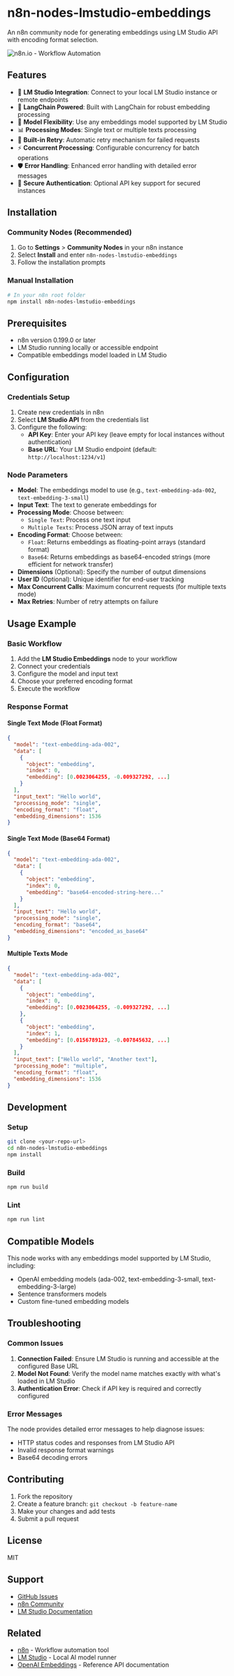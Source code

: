# n8n-nodes-lmstudio-embeddings

An n8n community node for generating embeddings using LM Studio API with encoding format selection.

![n8n.io - Workflow Automation](https://raw.githubusercontent.com/n8n-io/n8n/master/assets/n8n-logo.png)

## Features

- 🚀 **LM Studio Integration**: Connect to your local LM Studio instance or remote endpoints
- 🔗 **LangChain Powered**: Built with LangChain for robust embedding processing
- 🎯 **Model Flexibility**: Use any embeddings model supported by LM Studio
- 📊 **Processing Modes**: Single text or multiple texts processing
- 🔄 **Built-in Retry**: Automatic retry mechanism for failed requests
- ⚡ **Concurrent Processing**: Configurable concurrency for batch operations
- 🛡️ **Error Handling**: Enhanced error handling with detailed error messages
- 🔐 **Secure Authentication**: Optional API key support for secured instances

## Installation

### Community Nodes (Recommended)

1. Go to **Settings** > **Community Nodes** in your n8n instance
2. Select **Install** and enter `n8n-nodes-lmstudio-embeddings`
3. Follow the installation prompts

### Manual Installation

```bash
# In your n8n root folder
npm install n8n-nodes-lmstudio-embeddings
```

## Prerequisites

- n8n version 0.199.0 or later
- LM Studio running locally or accessible endpoint
- Compatible embeddings model loaded in LM Studio

## Configuration

### Credentials Setup

1. Create new credentials in n8n
2. Select **LM Studio API** from the credentials list
3. Configure the following:
   - **API Key**: Enter your API key (leave empty for local instances without authentication)
   - **Base URL**: Your LM Studio endpoint (default: `http://localhost:1234/v1`)

### Node Parameters

- **Model**: The embeddings model to use (e.g., `text-embedding-ada-002`, `text-embedding-3-small`)
- **Input Text**: The text to generate embeddings for
- **Processing Mode**: Choose between:
  - `Single Text`: Process one text input
  - `Multiple Texts`: Process JSON array of text inputs
- **Encoding Format**: Choose between:
  - `Float`: Returns embeddings as floating-point arrays (standard format)
  - `Base64`: Returns embeddings as base64-encoded strings (more efficient for network transfer)
- **Dimensions** (Optional): Specify the number of output dimensions
- **User ID** (Optional): Unique identifier for end-user tracking
- **Max Concurrent Calls**: Maximum concurrent requests (for multiple texts mode)
- **Max Retries**: Number of retry attempts on failure

## Usage Example

### Basic Workflow

1. Add the **LM Studio Embeddings** node to your workflow
2. Connect your credentials
3. Configure the model and input text
4. Choose your preferred encoding format
5. Execute the workflow

### Response Format

#### Single Text Mode (Float Format)
```json
{
  "model": "text-embedding-ada-002",
  "data": [
    {
      "object": "embedding",
      "index": 0,
      "embedding": [0.0023064255, -0.009327292, ...]
    }
  ],
  "input_text": "Hello world",
  "processing_mode": "single",
  "encoding_format": "float",
  "embedding_dimensions": 1536
}
```

#### Single Text Mode (Base64 Format)
```json
{
  "model": "text-embedding-ada-002",
  "data": [
    {
      "object": "embedding",
      "index": 0,
      "embedding": "base64-encoded-string-here..."
    }
  ],
  "input_text": "Hello world",
  "processing_mode": "single",
  "encoding_format": "base64",
  "embedding_dimensions": "encoded_as_base64"
}
```

#### Multiple Texts Mode
```json
{
  "model": "text-embedding-ada-002",
  "data": [
    {
      "object": "embedding",
      "index": 0,
      "embedding": [0.0023064255, -0.009327292, ...]
    },
    {
      "object": "embedding", 
      "index": 1,
      "embedding": [0.0156789123, -0.007845632, ...]
    }
  ],
  "input_text": ["Hello world", "Another text"],
  "processing_mode": "multiple",
  "encoding_format": "float",
  "embedding_dimensions": 1536
}
```

## Development

### Setup

```bash
git clone <your-repo-url>
cd n8n-nodes-lmstudio-embeddings
npm install
```

### Build

```bash
npm run build
```

### Lint

```bash
npm run lint
```

## Compatible Models

This node works with any embeddings model supported by LM Studio, including:

- OpenAI embedding models (ada-002, text-embedding-3-small, text-embedding-3-large)
- Sentence transformers models
- Custom fine-tuned embedding models

## Troubleshooting

### Common Issues

1. **Connection Failed**: Ensure LM Studio is running and accessible at the configured Base URL
2. **Model Not Found**: Verify the model name matches exactly with what's loaded in LM Studio
3. **Authentication Error**: Check if API key is required and correctly configured

### Error Messages

The node provides detailed error messages to help diagnose issues:
- HTTP status codes and responses from LM Studio API
- Invalid response format warnings
- Base64 decoding errors

## Contributing

1. Fork the repository
2. Create a feature branch: `git checkout -b feature-name`
3. Make your changes and add tests
4. Submit a pull request

## License

MIT

## Support

- [GitHub Issues](https://github.com/yourusername/n8n-nodes-lmstudio-embeddings/issues)
- [n8n Community](https://community.n8n.io/)
- [LM Studio Documentation](https://lmstudio.ai/docs)

## Related

- [n8n](https://n8n.io/) - Workflow automation tool
- [LM Studio](https://lmstudio.ai/) - Local AI model runner
- [OpenAI Embeddings](https://platform.openai.com/docs/guides/embeddings) - Reference API documentation